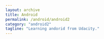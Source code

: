```yaml
---
layout: archive
title: Android
permalink: /android/android2
category: "android2"
tagline: "Learning andorid from Udacity."
---
```

